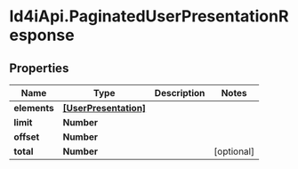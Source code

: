 # Id4iApi.PaginatedUserPresentationResponse

## Properties
Name | Type | Description | Notes
------------ | ------------- | ------------- | -------------
**elements** | [**[UserPresentation]**](UserPresentation.md) |  | 
**limit** | **Number** |  | 
**offset** | **Number** |  | 
**total** | **Number** |  | [optional] 


